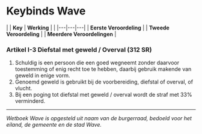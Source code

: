# Keybinds Wave




|   | **Key** | **Werking**  |   |
|---|---|---|
|  **Eerste Veroordeling** |
| **Tweede Veroordeling** |
| **Meerdere Veroordelingen** |

### Artikel I-3 Diefstal met geweld / Overval (312 SR)

1. Schuldig is een persoon die een goed wegneemt zonder daarvoor toestemming of enig recht toe te hebben, daarbij gebruik makende van geweld in enige vorm.
2. Genoemd geweld is gebruikt bij de voorbereiding, diefstal of overval, of vlucht.
3. Bij een poging tot diefstal met geweld / overval wordt de straf met 33% verminderd.

---------------------
*Wetboek Wave is opgesteld uit naam van de burgerraad, bedoeld voor het eiland, de gemeente en de stad Wave.*
